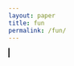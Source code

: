 ```yaml
---
layout: paper
title: fun
permalink: /fun/
---
```


<canvas id="canvas" style="border:1px solid #000000;"></canvas>
